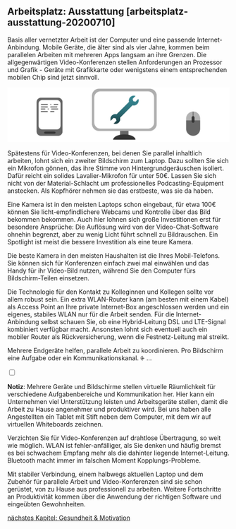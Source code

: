 ## Arbeitsplatz: Ausstattung [arbeitsplatz-ausstattung-20200710]

Basis aller vernetzter Arbeit ist der Computer und eine passende Internet-Anbindung. Mobile Geräte, die älter sind als vier Jahre, kommen beim parallelen Arbeiten mit mehreren Apps langsam an ihre Grenzen. Die allgegenwärtigen Video-Konferenzen stellen Anforderungen an Prozessor und Grafik - Geräte mit Grafikkarte oder wenigstens einem entsprechenden mobilen Chip sind jetzt sinnvoll.

![](Folie22.png)

Spätestens für Video-Konferenzen, bei denen Sie parallel inhaltlich arbeiten, lohnt sich ein zweiter Bildschirm zum Laptop. Dazu sollten Sie sich ein Mikrofon gönnen, das ihre Stimme von Hintergrundgeräuschen isoliert. Dafür reicht ein solides Lavalier-Mikrofon für unter 50€. Lassen Sie sich nicht von der Material-Schlacht um professionelles Podcasting-Equipment anstecken. Als Kopfhörer nehmen sie das erstbeste, was sie da haben.

Eine Kamera ist in den meisten Laptops schon eingebaut, für etwa 100€ können Sie licht-empfindlichere Webcams und Kontrolle über das Bild bekommen bekommen. Auch hier lohnen sich große Investitionen erst für besondere Ansprüche: Die Auflösung wird von der Video-Chat-Software ohnehin begrenzt, aber zu wenig Licht führt schnell zu Bildrauschen. Ein Spotlight ist meist die bessere Investition als eine teure Kamera.

Die beste Kamera in den meisten Haushalten ist die Ihres Mobil-Telefons. Sie können sich für Konferenzen einfach zwei mal einwählen und das Handy für ihr Video-Bild nutzen, während Sie den Computer fürs Bildschirm-Teilen einsetzen.

Die Technologie für den Kontakt zu Kolleginnen und Kollegen sollte vor allem robust sein. Ein extra WLAN-Router kann (am besten mit einem Kabel) als Access Point an Ihre private Internet-Box angeschlossen werden und ein eigenes, stabiles WLAN nur für die Arbeit senden. Für die Internet-Anbindung selbst schauen Sie, ob eine Hybrid-Leitung DSL und LTE-Signal kombiniert verfügbar macht. Ansonsten lohnt sich eventuell auch ein mobiler Router als Rückversicherung, wenn die Festnetz-Leitung mal streikt.

Mehrere Endgeräte helfen, parallele Arbeit zu koordinieren. Pro Bildschirm eine Aufgabe oder ein Kommunikationskanal. <label for="aside--die-technologie-fuer" class="aside-toggle" role="button" aria-pressed="false" aria-label="Randbemerkung anzeigen" onkeypress="toggleButtonKeyPress()" onclick="toggleButtonClick()" tabindex="0">⨭ …</label>

<input id="aside--die-technologie-fuer" type="checkbox" class="aside-toggle"/>

**Notiz**: Mehrere Geräte und Bildschirme stellen virtuelle Räumlichkeit für verschiedene Aufgabenbereiche und Kommunikation her. Hier kann ein Unternehmen viel Unterstützung leisten und Arbeitsgeräte stellen, damit die Arbeit zu Hause angenehmer und produktiver wird. Bei uns haben alle Angestellten ein Tablet mit Stift neben dem Computer, mit dem wir auf virtuellen Whiteboards zeichnen.

Verzichten Sie für Video-Konferenzen auf drahtlose Übertragung, so weit wie möglich. WLAN ist fehler-anfälliger, als Sie denken und häufig bremst es bei schwachem Empfang mehr als die dahinter liegende Internet-Leitung. Bluetooth macht immer im falschen Moment Kopplungs-Probleme.

Mit stabiler Verbindung, einem halbwegs aktuellen Laptop und dem Zubehör für parallele Arbeit und Video-Konferenzen sind sie schon gerüstet, von zu Hause aus professionell zu arbeiten. Weitere Fortschritte an Produktivität kommen über die Anwendung der richtigen Software und eingeübten Gewohnheiten.

[nächstes Kapitel: Gesundheit &&nbsp;Motivation](#motivation-20200710)
